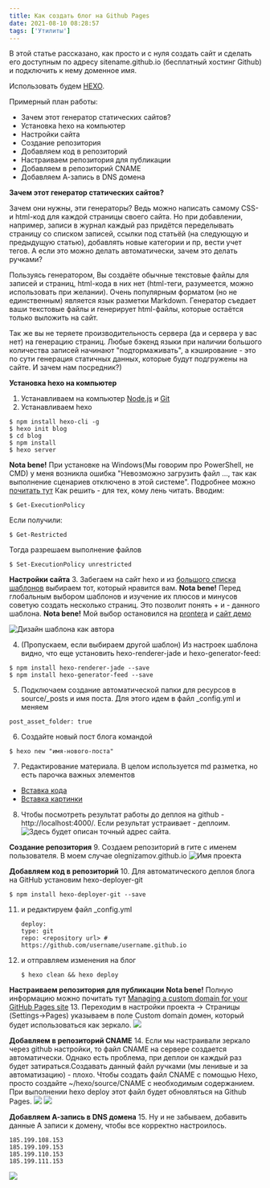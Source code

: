 ```yaml
---
title: Как создать блог на Github Pages
date: 2021-08-10 08:28:57
tags: ['Утилиты']
---
```


В этой статье рассказано, как просто и с нуля создать сайт и сделать его доступным по адресу sitename.github.io (бесплатный хостинг Github) и подключить к нему доменное имя.

Использовать будем [HEXO](https://hexo.io/ "").

Примерный план работы:

* Зачем этот генератор статических сайтов?
* Установка hexo на компьютер
* Настройки сайта
* Создание репозитория
* Добавляем код в репозиторий
* Настраиваем репозитория для публикации
* Добавляем в репозиторий CNAME
* Добавляем А-запись в DNS домена

**Зачем этот генератор статических сайтов?**

Зачем они нужны, эти генераторы? Ведь можно написать самому CSS- и html-код для каждой страницы своего сайта. Но при добавлении, например, записи в журнал каждый раз придётся переделывать страницу со списком записей, ссылки под статьёй (на следующую и предыдущую статью), добавлять новые категории и пр, вести учет тегов. А если это можно делать автоматически, зачем это делать ручками?

Пользуясь генератором, Вы создаёте обычные текстовые файлы для записей и страниц, html-кода в них нет (html-теги, разумеется, можно использовать при желании). Очень популярным форматом (но не единственным) является язык разметки Markdown. Генератор съедает ваши текстовые файлы и генерирует html-файлы, которые остаётся только выложить на сайт.

Так же вы не теряете производительность сервера (да и сервера у вас нет) на генерацию страниц. Любые бэкенд языки при наличии большого количества записей начинают "подтормаживать", а кэширование - это по сути генерация статичных данных, которые будут подгружены на сайте. И зачем нам посредник?)

**Установка hexo на компьютер**

1. Устанавливаем на компьютер [Node.js](https://nodejs.org/en/ "Считаешь себя синьором? Да кого ты обманываешь") и [Git](http://git-scm.com/ "Считаешь себя синьором? Да кого ты обманываешь")
2. Устанавливаем hexo

```code
$ npm install hexo-cli -g
$ hexo init blog
$ cd blog
$ npm install
$ hexo server
```
**Nota bene!** При установке на Windows(Мы говорим про PowerShell, не CMD) у меня возникла ошибка "Невозможно загрузить файл …, так как выполнение сценариев отключено в этой системе". Подробнее можно [почитать тут](https://zawindows.ru/%D1%80%D0%B5%D1%88%D0%B5%D0%BD%D0%B8%D0%B5-%D0%BF%D1%80%D0%BE%D0%B1%D0%BB%D0%B5%D0%BC%D1%8B-%D0%BD%D0%B5%D0%B2%D0%BE%D0%B7%D0%BC%D0%BE%D0%B6%D0%BD%D0%BE-%D0%B7%D0%B0%D0%B3%D1%80%D1%83%D0%B7/)
Как решить - для тех, кому лень читать.
Вводим:
```code
$ Get-ExecutionPolicy
```
Если получили:
```code
$ Get-Restricted
```
Тогда разрешаем выполнение файлов
```code
$ Set-ExecutionPolicy unrestricted
```

**Настройки сайта**
3. Забегаем на сайт hexo и из [большого списка шаблонов](https://hexo.io/themes/) выбираем тот, который нравится вам.
**Nota bene!** Перед глобальным выбором шаблонов и изучение их плюсов и минусов советую создать несколько страниц. Это позволит понять + и - данного шаблона.
**Nota bene!** Мой выбор остановился на [prontera](https://github.com/AngryPowman/hexo-theme-prontera) и [сайт демо](http://powman.org/)

![Дизайн шаблона как автора](/images/posts/how-to-create-blog/snapshot.png)

4. (Пропускаем, если выбираем другой шаблон) Из настроек шаблона видно, что еще установить hexo-renderer-jade и hexo-generator-feed:
```code
$ npm install hexo-renderer-jade --save
$ npm install hexo-generator-feed --save
```
5. Подключаем создание автоматической папки для ресурсов в source/_posts и имя поста. Для этого идем в файл _config.yml и меняем
```code
post_asset_folder: true
```
6. Создайте новый пост блога командой
```code
$ hexo new "имя-нового-поста"
```
7. Редактирование материала. В целом используется md разметка, но есть парочка важных элементов

* [Вставка кода](https://hexo.io/ru/docs/tag-plugins.html)
* [Вставка картинки](https://hexo.io/ru/docs/asset-folders.html)

8. Чтобы посмотреть результат работы до деплоя на github - http://localhost:4000/. Если результат устраивает - деплоим.
   ![Здесь будет описан точный адрес сайта.](/images/posts/how-to-create-blog/server.png)

**Создание репозитория**
9. Создаем репозиторий в гите с именем пользователя. В моем случае olegnizamov.github.io
![Имя проекта](/images/posts/how-to-create-blog/projectname.png)

**Добавляем код в репозиторий**
10. Для автоматического деплоя блога на GitHub установим hexo-deployer-git
```code
$ npm install hexo-deployer-git --save
```

11. и редактируем файл _config.yml
    ```code
    deploy:
    type: git
    repo: <repository url> # https://github.com/username/username.github.io
    ```
12. и отправляем изменения на блог
    ```code
    $ hexo clean && hexo deploy
    ```

**Настраиваем репозитория для публикации**
**Nota bene!** Полную информацию можно почитать тут [Managing a custom domain for your GitHub Pages site](https://docs.github.com/en/pages/configuring-a-custom-domain-for-your-github-pages-site/managing-a-custom-domain-for-your-github-pages-site#configuring-a-records-with-your-dns-provider)
13. Переходим в настройки проекта -> Страницы (Settings->Pages) указываем в поле Custom domain домен, который будет использоваться как зеркало.
![](/images/posts/how-to-create-blog/domain.png)

**Добавляем в репозиторий CNAME**
14. Если мы настраивали зеркало через github настройки, то файл CNAME на сервере создается автоматически. Однако есть проблема, при деплои он каждый раз будет затираться.Создавать данный файл ручками (мы ленивые и за автоматизацию) - плохо. Чтобы создать файл CNAME с помощью Hexo, просто создайте ~/hexo/source/CNAME с необходимым содержанием.
При выполнении hexo deploy этот файл будет обновляться на Github Pages.
![](/images/posts/how-to-create-blog/cname1.png)
![](/images/posts/how-to-create-blog/cname2.png)

**Добавляем А-запись в DNS домена**
15. Ну и не забываем, добавить данные А записи к домену, чтобы все корректно настроилось.
```code
185.199.108.153
185.199.109.153
185.199.110.153
185.199.111.153
```
![](/images/posts/how-to-create-blog/atype.gif)